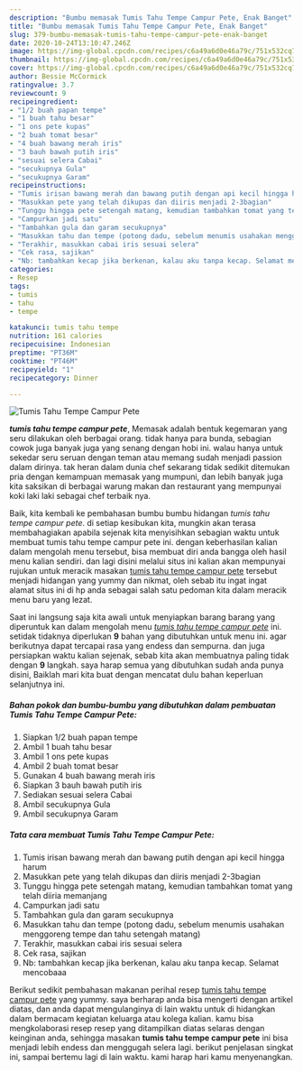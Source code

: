 ```yaml
---
description: "Bumbu memasak Tumis Tahu Tempe Campur Pete, Enak Banget"
title: "Bumbu memasak Tumis Tahu Tempe Campur Pete, Enak Banget"
slug: 379-bumbu-memasak-tumis-tahu-tempe-campur-pete-enak-banget
date: 2020-10-24T13:10:47.246Z
image: https://img-global.cpcdn.com/recipes/c6a49a6d0e46a79c/751x532cq70/tumis-tahu-tempe-campur-pete-foto-resep-utama.jpg
thumbnail: https://img-global.cpcdn.com/recipes/c6a49a6d0e46a79c/751x532cq70/tumis-tahu-tempe-campur-pete-foto-resep-utama.jpg
cover: https://img-global.cpcdn.com/recipes/c6a49a6d0e46a79c/751x532cq70/tumis-tahu-tempe-campur-pete-foto-resep-utama.jpg
author: Bessie McCormick
ratingvalue: 3.7
reviewcount: 9
recipeingredient:
- "1/2 buah papan tempe"
- "1 buah tahu besar"
- "1 ons pete kupas"
- "2 buah tomat besar"
- "4 buah bawang merah iris"
- "3 bauh bawah putih iris"
- "sesuai selera Cabai"
- "secukupnya Gula"
- "secukupnya Garam"
recipeinstructions:
- "Tumis irisan bawang merah dan bawang putih dengan api kecil hingga harum"
- "Masukkan pete yang telah dikupas dan diiris menjadi 2-3bagian"
- "Tunggu hingga pete setengah matang, kemudian tambahkan tomat yang telah diiria memanjang"
- "Campurkan jadi satu"
- "Tambahkan gula dan garam secukupnya"
- "Masukkan tahu dan tempe (potong dadu, sebelum menumis usahakan menggoreng tempe dan tahu setengah matang)"
- "Terakhir, masukkan cabai iris sesuai selera"
- "Cek rasa, sajikan"
- "Nb: tambahkan kecap jika berkenan, kalau aku tanpa kecap. Selamat mencobaaa"
categories:
- Resep
tags:
- tumis
- tahu
- tempe

katakunci: tumis tahu tempe 
nutrition: 161 calories
recipecuisine: Indonesian
preptime: "PT36M"
cooktime: "PT46M"
recipeyield: "1"
recipecategory: Dinner

---
```



![Tumis Tahu Tempe Campur Pete](https://img-global.cpcdn.com/recipes/c6a49a6d0e46a79c/751x532cq70/tumis-tahu-tempe-campur-pete-foto-resep-utama.jpg)

<b><i>tumis tahu tempe campur pete</i></b>, Memasak adalah bentuk kegemaran yang seru dilakukan oleh berbagai orang. tidak hanya para bunda, sebagian cowok juga banyak juga yang senang dengan hobi ini. walau hanya untuk sekedar seru seruan dengan teman atau memang sudah menjadi passion dalam dirinya. tak heran dalam dunia chef sekarang tidak sedikit ditemukan pria dengan kemampuan memasak yang mumpuni, dan lebih banyak juga kita saksikan di berbagai warung makan dan restaurant yang mempunyai koki laki laki sebagai chef terbaik nya.

Baik, kita kembali ke pembahasan bumbu bumbu hidangan <i>tumis tahu tempe campur pete</i>. di setiap kesibukan kita, mungkin akan terasa membahagiakan apabila sejenak kita menyisihkan sebagian waktu untuk membuat tumis tahu tempe campur pete ini. dengan keberhasilan kalian dalam mengolah menu tersebut, bisa membuat diri anda bangga oleh hasil menu kalian sendiri. dan lagi disini melalui situs ini kalian akan mempunyai rujukan untuk meracik masakan <u>tumis tahu tempe campur pete</u> tersebut menjadi hidangan yang yummy dan nikmat, oleh sebab itu ingat ingat alamat situs ini di hp anda sebagai salah satu pedoman kita dalam meracik menu baru yang lezat.




Saat ini langsung saja kita awali untuk menyiapkan barang barang yang diperuntuk kan dalam mengolah menu <u><i>tumis tahu tempe campur pete</i></u> ini. setidak tidaknya diperlukan <b>9</b> bahan yang dibutuhkan untuk menu ini. agar berikutnya dapat tercapai rasa yang endess dan sempurna. dan juga persiapkan waktu kalian sejenak, sebab kita akan membuatnya paling tidak dengan <b>9</b> langkah. saya harap semua yang dibutuhkan sudah anda punya disini, Baiklah mari kita buat dengan mencatat dulu bahan keperluan selanjutnya ini.

<!--inarticleads1-->

##### Bahan pokok dan bumbu-bumbu yang dibutuhkan dalam pembuatan Tumis Tahu Tempe Campur Pete:

1. Siapkan 1/2 buah papan tempe
1. Ambil 1 buah tahu besar
1. Ambil 1 ons pete kupas
1. Ambil 2 buah tomat besar
1. Gunakan 4 buah bawang merah iris
1. Siapkan 3 bauh bawah putih iris
1. Sediakan sesuai selera Cabai
1. Ambil secukupnya Gula
1. Ambil secukupnya Garam




<!--inarticleads2-->

##### Tata cara membuat Tumis Tahu Tempe Campur Pete:

1. Tumis irisan bawang merah dan bawang putih dengan api kecil hingga harum
1. Masukkan pete yang telah dikupas dan diiris menjadi 2-3bagian
1. Tunggu hingga pete setengah matang, kemudian tambahkan tomat yang telah diiria memanjang
1. Campurkan jadi satu
1. Tambahkan gula dan garam secukupnya
1. Masukkan tahu dan tempe (potong dadu, sebelum menumis usahakan menggoreng tempe dan tahu setengah matang)
1. Terakhir, masukkan cabai iris sesuai selera
1. Cek rasa, sajikan
1. Nb: tambahkan kecap jika berkenan, kalau aku tanpa kecap. Selamat mencobaaa




Berikut sedikit pembahasan makanan perihal resep <u>tumis tahu tempe campur pete</u> yang yummy. saya berharap anda bisa mengerti dengan artikel diatas, dan anda dapat mengulanginya di lain waktu untuk di hidangkan dalam bermacam kegiatan keluarga atau kolega kalian. kamu bisa mengkolaborasi resep resep yang ditampilkan diatas selaras dengan keinginan anda, sehingga masakan <b>tumis tahu tempe campur pete</b> ini bisa menjadi lebih endess dan menggugah selera lagi. berikut penjelasan singkat ini, sampai bertemu lagi di lain waktu. kami harap hari kamu menyenangkan.
